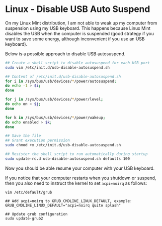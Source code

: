 Linux - Disable USB Auto Suspend
================================

On my Linux Mint distribution, I am not able to weak up my computer from suspension using my USB keyboard. This happens because Linux Mint disables the USB when the computer is suspended (good strategy if you want to save some energy, although inconvenient if you use an USB keyboard).

Below is a possible approach to disable USB autosuspend.

```bash
## Create a shell script to disable autosuspend for each USB port
sudo vim /etc/init.d/usb-disable-autosuspend.sh

## Content of /etc/init.d/usb-disable-autosuspend.sh
for i in /sys/bus/usb/devices/*/power/autosuspend;
do echo -1 > $i;
done

for j in /sys/bus/usb/devices/*/power/level;
do echo on > $j;
done

for k in /sys/bus/usb/devices/*/power/wakeup;
do echo enabled > $k;
done

## Save the file
## Grant execution permission
sudo chmod +x /etc/init.d/usb-disable-autosuspend.sh 

## Resister the shell script to run automatically during startup
sudo update-rc.d usb-disable-autosuspend.sh defaults 100
```

Now you should be able resume your computer with your USB keyboard.

If you notice that your computer restarts when you shutdown or suspend, then you also need to instruct the kernel to set `acpi=noirq` as follows:

```
vim /etc/default/grub

## Add acpi=noirq to GRUB_CMDLINE_LINUX_DEFAULT, example:
GRUB_CMDLINE_LINUX_DEFAULT="acpi=noirq quite splash"

## Update grub configuration
sudo update-grub2
```
